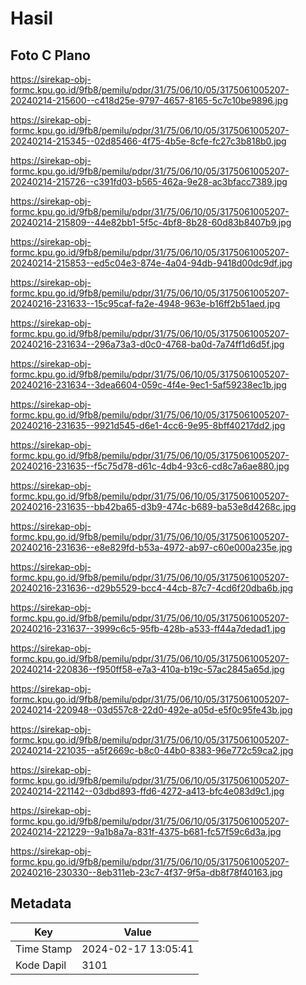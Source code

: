 # Hasil

## Foto C Plano

https://sirekap-obj-formc.kpu.go.id/9fb8/pemilu/pdpr/31/75/06/10/05/3175061005207-20240214-215600--c418d25e-9797-4657-8165-5c7c10be9896.jpg

https://sirekap-obj-formc.kpu.go.id/9fb8/pemilu/pdpr/31/75/06/10/05/3175061005207-20240214-215345--02d85466-4f75-4b5e-8cfe-fc27c3b818b0.jpg

https://sirekap-obj-formc.kpu.go.id/9fb8/pemilu/pdpr/31/75/06/10/05/3175061005207-20240214-215726--c391fd03-b565-462a-9e28-ac3bfacc7389.jpg

https://sirekap-obj-formc.kpu.go.id/9fb8/pemilu/pdpr/31/75/06/10/05/3175061005207-20240214-215809--44e82bb1-5f5c-4bf8-8b28-60d83b8407b9.jpg

https://sirekap-obj-formc.kpu.go.id/9fb8/pemilu/pdpr/31/75/06/10/05/3175061005207-20240214-215853--ed5c04e3-874e-4a04-94db-9418d00dc9df.jpg

https://sirekap-obj-formc.kpu.go.id/9fb8/pemilu/pdpr/31/75/06/10/05/3175061005207-20240216-231633--15c95caf-fa2e-4948-963e-b16ff2b51aed.jpg

https://sirekap-obj-formc.kpu.go.id/9fb8/pemilu/pdpr/31/75/06/10/05/3175061005207-20240216-231634--296a73a3-d0c0-4768-ba0d-7a74ff1d6d5f.jpg

https://sirekap-obj-formc.kpu.go.id/9fb8/pemilu/pdpr/31/75/06/10/05/3175061005207-20240216-231634--3dea6604-059c-4f4e-9ec1-5af59238ec1b.jpg

https://sirekap-obj-formc.kpu.go.id/9fb8/pemilu/pdpr/31/75/06/10/05/3175061005207-20240216-231635--9921d545-d6e1-4cc6-9e95-8bff40217dd2.jpg

https://sirekap-obj-formc.kpu.go.id/9fb8/pemilu/pdpr/31/75/06/10/05/3175061005207-20240216-231635--f5c75d78-d61c-4db4-93c6-cd8c7a6ae880.jpg

https://sirekap-obj-formc.kpu.go.id/9fb8/pemilu/pdpr/31/75/06/10/05/3175061005207-20240216-231635--bb42ba65-d3b9-474c-b689-ba53e8d4268c.jpg

https://sirekap-obj-formc.kpu.go.id/9fb8/pemilu/pdpr/31/75/06/10/05/3175061005207-20240216-231636--e8e829fd-b53a-4972-ab97-c60e000a235e.jpg

https://sirekap-obj-formc.kpu.go.id/9fb8/pemilu/pdpr/31/75/06/10/05/3175061005207-20240216-231636--d29b5529-bcc4-44cb-87c7-4cd6f20dba6b.jpg

https://sirekap-obj-formc.kpu.go.id/9fb8/pemilu/pdpr/31/75/06/10/05/3175061005207-20240216-231637--3999c6c5-95fb-428b-a533-ff44a7dedad1.jpg

https://sirekap-obj-formc.kpu.go.id/9fb8/pemilu/pdpr/31/75/06/10/05/3175061005207-20240214-220836--f950ff58-e7a3-410a-b19c-57ac2845a65d.jpg

https://sirekap-obj-formc.kpu.go.id/9fb8/pemilu/pdpr/31/75/06/10/05/3175061005207-20240214-220948--03d557c8-22d0-492e-a05d-e5f0c95fe43b.jpg

https://sirekap-obj-formc.kpu.go.id/9fb8/pemilu/pdpr/31/75/06/10/05/3175061005207-20240214-221035--a5f2669c-b8c0-44b0-8383-96e772c59ca2.jpg

https://sirekap-obj-formc.kpu.go.id/9fb8/pemilu/pdpr/31/75/06/10/05/3175061005207-20240214-221142--03dbd893-ffd6-4272-a413-bfc4e083d9c1.jpg

https://sirekap-obj-formc.kpu.go.id/9fb8/pemilu/pdpr/31/75/06/10/05/3175061005207-20240214-221229--9a1b8a7a-831f-4375-b681-fc57f59c6d3a.jpg

https://sirekap-obj-formc.kpu.go.id/9fb8/pemilu/pdpr/31/75/06/10/05/3175061005207-20240216-230330--8eb311eb-23c7-4f37-9f5a-db8f78f40163.jpg


## Metadata

| Key        | Value               |
| ---------- | ------------------- |
| Time Stamp | 2024-02-17 13:05:41 |
| Kode Dapil | 3101                |



